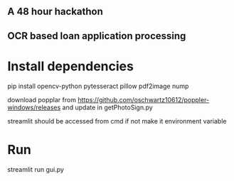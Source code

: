 ## A 48 hour hackathon 

## OCR based loan application processing

# Install dependencies
pip install opencv-python pytesseract pillow pdf2image nump

download popplar from https://github.com/oschwartz10612/poppler-windows/releases and update in getPhotoSign.py

streamlit should be accessed from cmd if not make it environment variable

# Run
streamlit run gui.py
